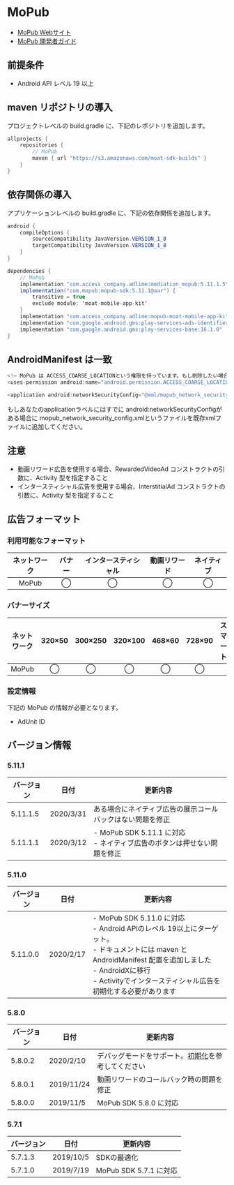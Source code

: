 # MoPub
- [MoPub Webサイト](https://app.mopub.com/apps)
- [MoPub 開発者ガイド](https://developers.mopub.com/docs/ui/)

## 前提条件
- Android API レベル 19 以上

## maven リポジトリの導入
プロジェクトレベルの build.gradle に、下記のレポジトリを追加します。

```java
allprojects {
    repositories {
        // MoPub
        maven { url "https://s3.amazonaws.com/moat-sdk-builds" }
    }
}
```

## 依存関係の導入
アプリケーションレベルの build.gradle に、下記の依存関係を追加します。

```java
android {
    compileOptions {
        sourceCompatibility JavaVersion.VERSION_1_8
        targetCompatibility JavaVersion.VERSION_1_8
    }
}

dependencies {
    // MoPub
    implementation "com.access_company.adlime:mediation_mopub:5.11.1.5"
    implementation("com.mopub:mopub-sdk:5.11.1@aar") {
        transitive = true
        exclude module: 'moat-mobile-app-kit'
    }
    implementation "com.access_company.adlime:mopub-moat-mobile-app-kit:2.4.5"
    implementation "com.google.android.gms:play-services-ads-identifier:16.0.0"
    implementation "com.google.android.gms:play-services-base:16.1.0"
}
```

## AndroidManifest は一致
```java
<!— MoPub は ACCESS_COARSE_LOCATIONという権限を持っています。もし削除したい場合に、下記のコードを使ってください—>
<uses-permission android:name="android.permission.ACCESS_COARSE_LOCATION" tools:node="remove" />

<application android:networkSecurityConfig="@xml/mopub_network_security_config"/>
```

もしあなたのapplicationラベルにはすでに android:networkSecurityConfigがある場合に mopub_network_security_config.xmlというファイルを既存xmlファイルに追加してください。

## 注意
- 動画リワード広告を使用する場合、RewardedVideoAd コンストラクトの引数に、Activity 型を指定すること
- インタースティシャル広告を使用する場合、InterstitialAd コンストラクトの引数に、Activity 型を指定すること

## 広告フォーマット
### 利用可能なフォーマット

|ネットワーク|バナー|インタースティシャル|動画リワード|ネイティブ|
|:------:|:----:|:----------:|:------:|:----:|
| MoPub  | ◯    | ◯          | ◯      | ◯    |

### バナーサイズ
|ネットワーク |320×50 |300×250 |320×100 |468×60 |728×90  |スマート |
|:------:|:-----:|:------:|:------:|:-----:|:------:|:----:|
| MoPub  | ◯     | ◯      | ◯      | ◯     | ◯      |      |

### 設定情報
下記の MoPub の情報が必要となります。  
- AdUnit ID

## バージョン情報

### 5.11.1
| バージョン  | 日付       | 更新内容                        |
|-----------|------------|-------------------------------|
| 5.11.1.5  | 2020/3/31  | ある場合にネイティブ広告の展示コールバックはない問題を修正 |
| 5.11.1.1  | 2020/3/12  | - MoPub SDK 5.11.1 に対応 <br>- ネイティブ広告のボタンは押せない問題を修正 |

### 5.11.0
| バージョン  | 日付       | 更新内容                        |
|-----------|------------|-------------------------------|
| 5.11.0.0  | 2020/2/17  | - MoPub SDK 5.11.0 に対応<br>- Android APIのレベル 19以上にターゲット。 <br>- ドキュメントには maven と AndroidManifest 配置を追加しました<br>- AndroidXに移行<br>- Activityでインタースティシャル広告を初期化する必要があります |

### 5.8.0
| バージョン  | 日付       | 更新内容                        |
|-----------|------------|-------------------------------|
| 5.8.0.2   | 2020/2/10  | デバッグモードをサポート。[初期化](./init.md)を参考してください |
| 5.8.0.1   | 2019/11/24 | 動画リワードのコールバック時の問題を修正 |
| 5.8.0.0   | 2019/11/5  | MoPub SDK 5.8.0 に対応 |

### 5.7.1
| バージョン  | 日付       | 更新内容                        |
|-----------|------------|-------------------------------|
| 5.7.1.3   | 2019/10/5  | SDKの最適化 |
| 5.7.1.0   | 2019/7/19  | MoPub SDK 5.7.1 に対応 |